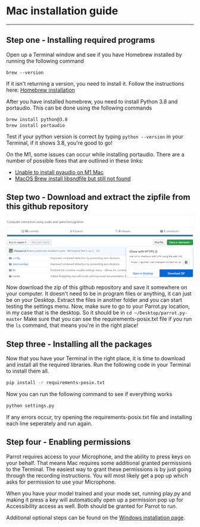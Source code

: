 # Mac installation guide
-----------

Step one - Installing required programs
----------

Open up a Terminal window and see if you have Homebrew installed by running the following command
```
brew --version
```

If it isn't returning a version, you need to install it. Follow the instructions here: [Homebrew installation](https://docs.brew.sh/Installation)

After you have installed homebrew, you need to install Python 3.8 and portaudio. This can be done using the following commands

```
brew install python@3.8
brew install portaudio
```

Test if your python version is correct by typing ```python --version``` in your Terminal, if it shows 3.8, you're good to go!

On the M1, some issues can occur while installing portaudio. There are a number of possible fixes that are outlined in these links:
- [Unable to install pyaudio on M1 Mac](https://stackoverflow.com/questions/68251169/unable-to-install-pyaudio-on-m1-mac-portaudio-already-installed)
- [MacOS Brew install libsndfile but still not found](https://stackoverflow.com/questions/70737503/macos-brew-install-libsndfile-but-still-not-found)

Step two - Download and extract the zipfile from this github repository
---------------

![Extracting parrot.py](media/install-parrotpy.png)

Now download the zip of this github repository and save it somewhere on your computer. It doesn't need to be in program files or anything, it can just be on your Desktop.
Extract the files in another folder and you can start testing the settings menu.
Now, make sure to go to your Parrot.py location, in my case that is the desktop. So it should be in `cd ~/Desktop/parrot.py-master` 
Make sure that you can see the requirements-posix.txt file if you run the `ls` command, that means you're in the right place!

Step three - Installing all the packages
---------

Now that you have your Terminal in the right place, it is time to download and install all the required libraries. Run the following code in your Terminal to install them all.

```bash
pip install -r requirements-posix.txt
```

Now you can run the following command to see if everything works

```bash
python settings.py
```

If any errors occur, try opening the requirements-posix.txt file and installing each line seperately and run again.

Step four - Enabling permissions
---------------

Parrot requires access to your Microphone, and the ability to press keys on your behalf. That means Mac requires some additional granted permissions to the Terminal.
The easiest way to grant these permissions is by just going through the recording instructions. You will most likely get a pop up which asks for permission to use your Microphone.

When you have your model trained and your mode set, running play.py and making it press a key will automatically open up a permission pop up for Accessibility access as well. Both should be granted for Parrot to run.

Additional optional steps can be found on the [Windows installation page](INSTALLATION.md).